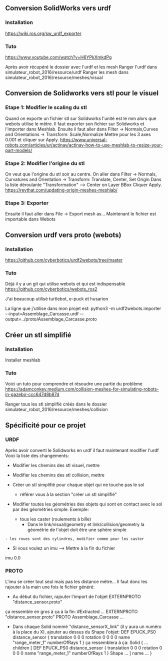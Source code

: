 ## Conversion SolidWorks vers urdf
### Installation
https://wiki.ros.org/sw_urdf_exporter

### Tuto
https://www.youtube.com/watch?v=H6YPkXmkdPg

Après avoir récupéré le dossier avec l'urdf et les mesh
Ranger l'urdf dans simulateur_robot_2016/resource/urdf
Ranger les mesh dans simulateur_robot_2016/resource/meshes/visual

## Conversion de Solidworks vers stl pour le visuel
### Etape 1: Modifier le scaling du stl
Quand on exporte un fichier stl sur Solidworks l'unité est le mm alors que webots utilise le mètre.
Il faut exporter son fichier sur Solidworks et l'importer dans Meshlab.
Ensuite il faut aller dans Filter -> Normals,Curves and Orientations -> Transform: Scale,Normalize
Mettre pour les 3 axes 0.001 et cliquer sur Apply.
https://www.universal-robots.com/articles/ur/actinav/actinav-how-to-use-meshlab-to-resize-your-part-models/

### Etape 2: Modifier l'origine du stl
On veut que l'origine du stl soir au centre.
On aller dans Filter -> Normals, Curvatures and Orientation -> Transform: Translate, Center, Set Origin
Dans la liste déroulante "Transformation" --> Center on Layer BBox
Cliquer Apply.
https://revthat.com/updating-origin-meshes-meshlab/

### Etape 3: Exporter
Ensuite il faut aller dans File -> Export mesh as...
Maintenant le fichier est importable dans Webots

## Conversion urdf vers proto (webots)
### Installation
https://github.com/cyberbotics/urdf2webots/tree/master

### Tuto
Déjà il y a un git qui utilise webots et qui est indispensable
https://github.com/cyberbotics/webots_ros2

J'ai beaucoup utilisé turtlebot, e-puck et husarion

La ligne que j'utilise dans mon projet est:
python3 -m urdf2webots.importer --input=Assemblage_Carcasse.urdf --output=../proto/Assemblage_Carcasse.proto



## Créer un stl simplifié
### Installation
Installer meshlab

### Tuto
Voici un tuto pour comprendre et résoudre une partie du problème
https://adamconkey.medium.com/collision-meshes-for-simulating-robots-in-gazebo-ccc647d8b87d

Ranger tous les stl simplifié créés dans le dossier 
    simulateur_robot_2016/resource/meshes/collision









## Spécificité pour ce projet

### URDF
Après avoir converti le Solidworks en urdf il faut maintenant modifier l'urdf
Voici la liste des changements:
- Modifier les chemins des stl visuel, mettre 
<visual>
    <geometry>
        <mesh filename="package://simulateur_robot_2016/resource/meshes/visual/[mesh_name].stl" />
    </geometry>
</visual>

- Modifier les chemins des stl collision, mettre
<collision>
    <geometry>
        <mesh filename="package://simulateur_robot_2016/resource/meshes/collision/[mesh_name].stl" />
    </geometry>
</collision>

- Créer un stl simplifié pour chaque objet qui ne touche pas le sol
    - référer vous à la section "créer un stl simplifié"

- Modifier toutes les géométries des objets qui sont en contact avec le sol par des géométries simple. Exemple:
    - tous les caster (roulements à bille)
        - Dans le link/visual/geometry et link/collision/geometry la géométrie de l'objet doit être une sphère simple
<link name="caster_link">
    <visual>
        <geometry>
        <sphere radius="0.005"/>
        </geometry>
    </visual>
    <collision>
        <geometry>
        <sphere radius="0.005"/>
        </geometry>
    </collision>
</link>

    - les roues sont des cylindres, modifier comme pour les caster
<link name="wheel_link">
    <visual>
        <origin
            xyz="0 0 0"
            rpy="1.57 0 0" />
        <geometry>
        <cylinder length="0.030" radius="0.0325"/>
        </geometry>
    </visual>
    <collision>
        <origin
            xyz="0 0 0"
            rpy="1.57 0 0" />
        <geometry>
        <cylinder length="0.030" radius="0.0325"/>
        </geometry>
    </collision>
</link>

- Si vous voulez un imu --> Mettre à la fin du fichier 
<gazebo>
    <plugin name="imu_plugin" filename="libgazebo_ros_imu.so">
        <topicName>imu</topicName>
        <gaussianNoise>0.0</gaussianNoise>
    </plugin>
</gazebo>

### PROTO
L'imu se créer tout seul mais pas les distance mètre...
Il faut donc les rajouter à la main une fois le fichier généré:
- Au début du fichier, rajouter l'import de l'objet
EXTERNPROTO "distance_sensor.proto"

ça ressemble en gros à ça à la fin:
#Extracted ...
EXTERNPROTO "distance_sensor.proto"
PROTO Assemblage_Carcasse
...

- Dans chaque Solid nommé "distance_sensorX_link" (il y aura un numéro à la place du X), ajouter au dessus du Shape l'objet:
    DEF EPUCK_PS0 distance_sensor {
    translation 0 0 0
    rotation 0 0 0 0
    name "range_meter_1"
    numberOfRays 1
    }
ça ressemblera à ça:
Solid {
    ...
    children [
        DEF EPUCK_PS0 distance_sensor {
        translation 0 0 0
        rotation 0 0 0 0
        name "range_meter_1"
        numberOfRays 1
        }
        Shape ...
    ]
    name ...
}

